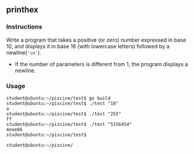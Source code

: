 ## printhex

### Instructions

Write a program that takes a positive (or zero) number expressed in base 10, and displays it in base 16 (with lowercase letters) followed by a newline(`'\n'`).

- If the number of parameters is different from 1, the program displays a newline.

### Usage

```console
student@ubuntu:~/piscine/test$ go build
student@ubuntu:~/piscine/test$ ./test "10"
a
student@ubuntu:~/piscine/test$ ./test "255"
ff
student@ubuntu:~/piscine/test$ ./test "5156454"
4eae66
student@ubuntu:~/piscine/test$

student@ubuntu:~/piscine/
```
